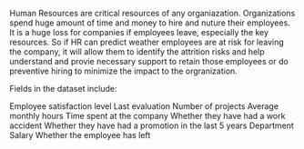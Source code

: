 Human Resources are critical resources of any organiazation.
Organizations spend huge amount of time and money to hire and nuture their employees. 
It is a huge loss for companies if employees leave, especially the key resources. 
So if HR can predict weather employees are at risk for leaving the company, it will allow them to identify the attrition risks and help understand and provie necessary support to retain those employees or do preventive hiring to minimize the impact to the orgranization.


Fields in the dataset include:

Employee satisfaction level
Last evaluation
Number of projects
Average monthly hours
Time spent at the company
Whether they have had a work accident
Whether they have had a promotion in the last 5 years
Department
Salary
Whether the employee has left
